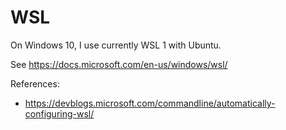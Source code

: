 # WSL

On Windows 10, I use currently WSL 1 with Ubuntu.

See https://docs.microsoft.com/en-us/windows/wsl/

References:

* https://devblogs.microsoft.com/commandline/automatically-configuring-wsl/
